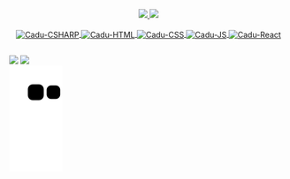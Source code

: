 
<div display="flex" justify-content="space-around" align="center">
<div>
  <a href="https://github.com/carlosgoncalvesdev">
  <img height="180em" src="https://github-readme-stats.vercel.app/api?username=CarlosGoncalvesDev&show_icons=true&theme=dark&include_all_commits=true&count_private=true"/>

  <img height="180em" src="https://github-readme-stats.vercel.app/api/top-langs/?username=CarlosGoncalvesDev&layout=compact&langs_count=7&theme=dracula"/>
</div>
</div>

  <div style="display: inline_block" align="center"><br>
  <img align="center" alt="Cadu-CSHARP" height="30" width="40" src="https://cdn.jsdelivr.net/gh/devicons/devicon/icons/csharp/csharp-original.svg">
  <img align="center" alt="Cadu-HTML" height="30" width="40" src="https://cdn.jsdelivr.net/gh/devicons/devicon/icons/html5/html5-original-wordmark.svg">
  <img align="center" alt="Cadu-CSS" height="30" width="40" src="https://cdn.jsdelivr.net/gh/devicons/devicon/icons/css3/css3-original-wordmark.svg">
  <img align="center" alt="Cadu-JS" height="30" width="40" src="https://cdn.jsdelivr.net/gh/devicons/devicon/icons/javascript/javascript-original.svg">
  <img align="center" alt="Cadu-React" height="30" width="40" src="https://cdn.jsdelivr.net/gh/devicons/devicon/icons/react/react-original-wordmark.svg">
</div>
  
  ##
  <div>
  <a href="https://www.linkedin.com/in/carlos-eduardo-061604234/" target="_blank"><img src="https://img.shields.io/badge/-LinkedIn-%230077B5?style=for-the-badge&logo=linkedin&logoColor=white" target="_blank"></a> 
  <a href = "mailto:carlossaintsdeveloper@gmail.com"><img src="https://img.shields.io/badge/-Gmail-%23333?style=for-the-badge&logo=gmail&logoColor=white" target="_blank"></a>
   
  </div>

  
  <img align="center" src="https://raw.githubusercontent.com/rafaballerini/rafaballerini/output/github-contribution-grid-snake.svg">
